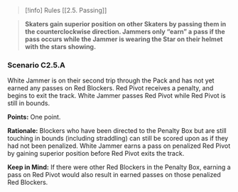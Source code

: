 > [!info] Rules
> [[2.5. Passing]]

> **Skaters gain superior position on other Skaters by passing them in the counterclockwise direction. Jammers only “earn” a pass if the pass occurs while the Jammer is wearing the Star on their helmet with the stars showing.**

### Scenario C2.5.A

White Jammer is on their second trip through the Pack and has not yet earned any passes on Red Blockers. Red Pivot receives a penalty, and begins to exit the track. White Jammer passes Red Pivot while Red Pivot is still in bounds.

**Points:** One point.

**Rationale:** Blockers who have been directed to the Penalty Box but are still touching in bounds (including straddling) can still be scored upon as if they had not been penalized. White Jammer earns a pass on penalized Red Pivot by gaining superior position before Red Pivot exits the track.

**Keep in Mind:** If there were other Red Blockers in the Penalty Box, earning a pass on Red Pivot would also result in earned passes on those penalized Red Blockers.